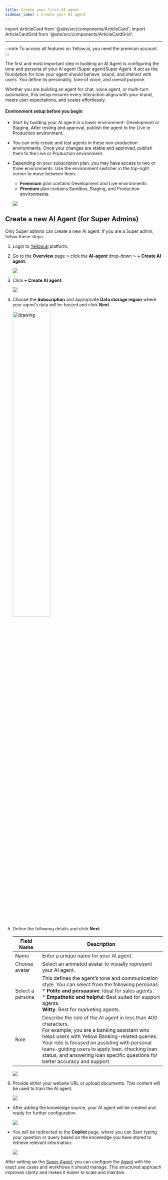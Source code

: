 ```yaml
---
title: Create your first AI-agent
sidebar_label : Create your AI agent
---
```

import ArticleCard from '@site/src/components/ArticleCard';
import ArticleCardGrid from '@site/src/components/ArticleCardGrid';

<!-- :::note
[Upgrade](https://docs.yellow.ai/docs/platform_concepts/get_started/upgrade#steps-to-upgrade-your-freemium-plan) your account to unlock all the features offered by Yellow.ai.
:::

The first step in building your AI agent is configuring the Super Agent—the central intelligence layer that defines your agent’s personality, tone, and purpose. This foundational setup ensures every conversation reflects your brand voice and aligns with your business objectives.

Creating a high-performing AI agent involves configuring its personality, capabilities, and interaction channels—including voice. This guide gives you a one-glance understanding of the core setup areas needed to deliver seamless, intelligent user experiences across text and speech.

> ✅ Whether you are building an agent for chat, voice AI, or multi-turn automation, this setup ensures every interaction aligns with your brand, meets user expectations, and scales effortlessly.

## Create a new AI agent (for Super Admin)
Only super admins can create a new AI agent. If you are a super admin, follow these steps.

1. Begin by building your AI agent in a lower environment - Development or Staging. Once changes are stable and approved, publish to Live or Production. <br/>
You can only create and test agents in these non-production environments. Once your changes are stable and approved, publish them to the Live or Production environment.
:::note
Depending on your subscription plan, you may have access to two or three environments. Use the environment switcher in the top-right corner to move between them.

   * **Freemium** plan contains Development and Live environments
   * **Premium** plan contains Sandbox, Staging, and Production environments.
:::

   ![](https://cdn.yellowmessenger.com/assets/docs/image-13.png)

2. Go to the **Overview** page > click the **AI-agent** drop-down > + **Create AI agent**.

   ![](https://cdn.yellowmessenger.com/assets/yellow-docs/create-agent.png)

3. Click **+ Create AI agent**.

   ![](https://cdn.yellowmessenger.com/assets/yellow-docs/create-AI-agent.png)

4. Choose the **Subscription** and appropriate **Data storage region** where your agent’s data will be hosted and click **Next**.

   <img src="https://cdn.yellowmessenger.com/assets/yellow-docs/selectregion.png" alt="drawing" width="50%"/>

5. Define the following details and click **Next**.

   | Field Name | Description|
   ------------|--------------
   Name | Enter a unique name for your AI agent.
   Choose avatar | Select an animated avatar to visually represent your AI agent.
   Select a persona | This defines the agent’s tone and communication style. You can select from the following personas:<br/>* **Polite and persuasive**: Ideal for sales agents.<br/>* **Empathetic and helpful**: Best suited for support agents.<br/>  **Witty**: Best for marketing agents.
   Role |  Describe the role of the AI agent in less than 400 characters. <br/>For example, you are a banking assistant who helps users with Yellow Banking-related queries. Your role is focused on assisting with personal loans-guiding users to apply loan, checking loan status, and answering loan specific questions for better accuracy and support.  

   ![](https://cdn.yellowmessenger.com/assets/yellow-docs/createpage.png)  

6. Provide either your website URL or upload documents. This content will be used to train the AI agent.

   ![](https://cdn.yellowmessenger.com/assets/yellow-docs/knowledgeai1.png)
   
* After adding the knowledge source, your AI agent will be created and ready for further configuration. 
   
     ![](https://cdn.yellowmessenger.com/assets/yellow-docs/settingAI.png)
     
* You will be redirected to the **Copilot** page, where you can Start typing your question or query based on the knowledge you have stored to retrieve relevant information.

   ![](https://cdn.yellowmessenger.com/assets/yellow-docs/copliot.png)

After setting up the Super Agent, you can configure the Agent with the exact use cases and workflows it should manage. This structured approach improves clarity and makes it easier to scale and maintain.

### Configure your AI agent

<ArticleCardGrid>
  <ArticleCard
    href="https://docs.yellow.ai/docs/platform_concepts/AIAgent/agentpersona"
    icon="robot"
    title="Define Agent Persona"
    description="Set high-level agent identity, tone, and behavioral defaults for a consistent user experience."
  />
  <ArticleCard
    href="https://docs.yellow.ai/docs/platform_concepts/AIAgent/conversations"
    icon="wrench"
    title="Configure Agent"
    description="Build and configure specific conversation to handle distinct use cases and user intents."
  />
  <ArticleCard
    href="https://docs.yellow.ai/docs/platform_concepts/AIAgent/conversations#add-actions-to-your-ai-agent-prompts"
    icon="book"
    title="Add Actions to your AI agent prompts"
    description="Add Actions to your AI agent prompts to perform tasks like collecting inputs, calling APIs, or triggering workflows."
  />
  <ArticleCard
    href="https://docs.yellow.ai/docs/platform_concepts/AIAgent/manage-conversation"
    icon="rocket"
    title="Test and Deploy"
    description="Validate your agent's behavior in a development environment before safely publishing to production."
  />
</ArticleCardGrid>

<!-- Here’s what you will find and can customize in every part of the AI agent setup.


| Configuration Area       | Purpose                                                 | What You Define                                                                   |
| ------------------------ | ------------------------------------------------------- | --------------------------------------------------------------------------------- |
| **AI Agent Profile**     | Establishes the agent’s identity and scope.             | Name, role, supported region, model, and data policies.                           |
| **Persona & Tone**       | Shapes the agent’s personality and communication style. | Welcome message, fallback handling, tone, and brand voice alignment.              |
| **Conversations**        | Defines what the agent can do and how it responds.      | Prompt-based logic, input collection, workflows, fallback flows.                  |
| **Voice AI Settings**    | Enables and tunes voice-based interactions.             | Voice model, speech-to-text accuracy, and conversation pacing.                    |
| **Global Components**    | Centralized control of variables and data context.      | System, session, user 360, and output variables.                                  |
| **Testing & Publishing** | Ensures quality before going live.                      | Preview conversations, validate logic, and publish to lower or live environments. | -->

---

:::note
To access all features on Yellow.ai, you need the premium account.
:::

The first and most important step in building an AI Agent is configuring the tone and persona of your AI agent (Super agent)Super Agent. It act as the foundation for how your agent should behave, sound, and interact with users. You define its personality, tone of voice, and overall purpose.

Whether you are building an agent for chat, voice agent, or multi-turn automation, this setup ensures every interaction aligns with your brand, meets user expectations, and scales effortlessly.

#### Environment setup before you begin

* Start by building your AI agent in a lower environment- Development or Staging. After testing and approval, publish the agent to the Live or Production environment. 
* You can only create and test agents in these non-production environments. Once your changes are stable and approved, publish them to the Live or Production environment.
* Depending on your subscription plan, you may have access to two or three environments. Use the environment switcher in the top-right corner to move between them.
   * **Freemium** plan contains Development and Live environments
   * **Premium** plan contains Sandbox, Staging, and Production environments.

   ![](https://cdn.yellowmessenger.com/assets/yellow-docs/environment.png)


## Create a new AI Agent (for Super Admins)

Only Super admins can create a new AI agent. If you are a Super admin, follow these steps:

1. Login to [Yellow.ai](https://cloud.yellow.ai/) platform.

2. Go to the **Overview** page > click the **AI-agent** drop-down > + **Create AI agent**.

   ![](https://cdn.yellowmessenger.com/assets/yellow-docs/create-agent.png)

3. Click **+ Create AI agent**.

   ![](https://cdn.yellowmessenger.com/assets/yellow-docs/create-AI-agent.png)

4. Choose the **Subscription** and appropriate **Data storage region** where your agent’s data will be hosted and click **Next**.

   <img src="https://cdn.yellowmessenger.com/assets/yellow-docs/selectregion.png" alt="drawing" width="50%"/>

5. Define the following details and click **Next**.

   | Field Name | Description|
   ------------|--------------
   Name | Enter a unique name for your AI agent.
   Choose avatar | Select an animated avatar to visually represent your AI agent.
   Select a persona | This defines the agent’s tone and communication style. You can select from the following personas:<br/>* **Polite and persuasive**: Ideal for sales agents.<br/>* **Empathetic and helpful**: Best suited for support agents.<br/>  **Witty**: Best for marketing agents.
   Role |  Describe the role of the AI agent in less than 400 characters. <br/>For example, you are a banking assistant who helps users with Yellow Banking-related queries. Your role is focused on assisting with personal loans-guiding users to apply loan, checking loan status, and answering loan specific questions for better accuracy and support.  

   ![](https://cdn.yellowmessenger.com/assets/yellow-docs/createpage.png)  

6. Provide either your website URL or upload documents. This content will be used to train the AI agent.

   ![](https://cdn.yellowmessenger.com/assets/yellow-docs/knowledgeai1.png)
   
* After adding the knowledge source, your AI agent will be created and ready for further configuration. 
   
     ![](https://cdn.yellowmessenger.com/assets/yellow-docs/settingAI.png)
     
* You will be redirected to the **Copilot** page, where you can Start typing your question or query based on the knowledge you have stored to retrieve relevant information.

   ![](https://cdn.yellowmessenger.com/assets/yellow-docs/copliot.png)

After setting up the [Super Agent](https://docs.yellow.ai/docs/platform_concepts/AIAgent/agentpersona), you can configure the [Agent](https://docs.yellow.ai/docs/platform_concepts/AIAgent/agent) with the exact use cases and workflows it should manage. This structured approach improves clarity and makes it easier to scale and maintain.   

<ArticleCardGrid>
  <ArticleCard
    href="https://docs.yellow.ai/docs/platform_concepts/AIAgent/agentpersona"
    icon="robot"
    title="Define Super agent profile"
    description="Set high-level agent identity, tone, and behavioral defaults for a consistent user experience."
  />
  <ArticleCard
    href="https://docs.yellow.ai/docs/platform_concepts/AIAgent/conversations"
    icon="wrench"
    title="Configure your agent"
    description="Build and configure specific conversation to handle distinct use cases and user intents."
  />
  <ArticleCard
    href="https://docs.yellow.ai/docs/platform_concepts/AIAgent/conversations#add-actions-to-your-ai-agent-prompts"
    icon="book"
    title="Add Actions to your AI agent prompts"
    description="Add Actions to your AI agent prompts to perform tasks like collecting inputs, calling APIs, or triggering workflows."
  />
  <ArticleCard
    href="https://docs.yellow.ai/docs/platform_concepts/studio/kb/overview"
    icon="book"
    title="Add Knowledge Base sources"
    description="Add Actions to your AI agent prompts to perform tasks like collecting inputs, calling APIs, or triggering workflows."
  />
  <ArticleCard
    href="https://docs.yellow.ai/docs/platform_concepts/AIAgent/kb-agent-config"
    icon="book"
    title="Configure Knowledge Base agent"
    description="Connect and organize your content sources to enable your AI agent to deliver accurate and relevant answers."
  />
  <ArticleCard
    href="https://docs.yellow.ai/docs/platform_concepts/AIAgent/manage-conversation"
    icon="rocket"
    title="Preview your agent"
    description="Validate your agent's behavior before publishing to production."
  />
  <ArticleCard
    href="https://docs.yellow.ai/docs/platform_concepts/AICopilot/ai-copilot-debugger"
    icon="rocket"
    title="Test your agent using Copilot"
    description="Use Copilot to simulate conversations and test how your AI agent responds."
  />
  <ArticleCard
    href="https://docs.yellow.ai/docs/platform_concepts/AIAgent/automated-agent-testing"
    icon="rocket"
    title="Automate agent using Test suites"
    description="Automate testing of your AI agent using test suites to ensure consistent behavior and reliability before publishing to production."
  />
  <ArticleCard
    href="https://docs.yellow.ai/docs/platform_concepts/AIAgent/manage-conversation"
    icon="rocket"
    title="Publish your AI agent"
    description="Publish your fully tested AI agent from development to live environment to make it available for end users."
  />
</ArticleCardGrid>